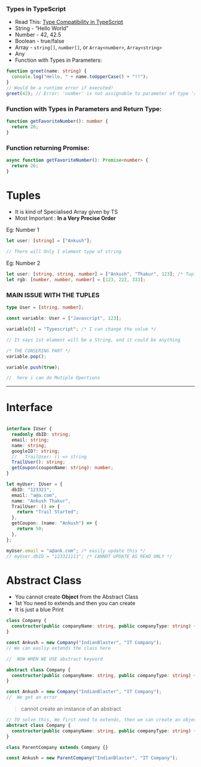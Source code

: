 ### Types in TypeScript

- Read This: [Type Compatibility in TypeScript](https://www.typescriptlang.org/docs/handbook/type-compatibility.html#any-unknown-object-void-undefined-null-and-never-assignability)
- String - “Hello World”
- Number - 42, 42.5
- Boolean - true/false
- Array - `string[]`, `number[]`, or `Array<number>`, `Array<string>`
- Any
- Function with Types in Parameters:

```typescript
function greet(name: string) {
  console.log("Hello, " + name.toUpperCase() + "!!");
}
// Would be a runtime error if executed!
greet(42); // Error: 'number' is not assignable to parameter of type 'string'.
```

### Function with Types in Parameters and Return Type:

```typescript
function getFavoriteNumber(): number {
  return 26;
}
```

### Function returning Promise:

```typescript
async function getFavoriteNumber(): Promise<number> {
  return 26;
}
```

# Tuples

- It is kind of Specialised Array given by TS
- Most Important : **In a Very Precise Order**

Eg: Number 1

```typescript
let user: [string] = ["Ankush"];

// There will Only 1 element type of string
```

Eg: Number 2

```typescript
let user: [string, string, number] = ["Ankush", "Thakur", 123]; /* Tuples*/
let rgb: [number, number, number] = [123, 222, 333];
```

### MAIN ISSUE WITH THE TUPLES

```typescript
type User = [string, number];

const variable: User = ["Javascript", 123];

variable[0] = "Typescript"; /* I can change the value */

// It says 1st element will be a String, and it could be anything

/* THE CONSERING PART */
variable.pop();

variable.push(true);

//  here i can do Mutiple Opertions
```

---

# Interface

```Typescript

interface IUser {
  readonly dbID: string;
  email: string;
  name: string;
  googleID?: string;
  //   TrailUser: () => string
  TrailUser(): string;
  getCoupon(couponName: string): number;
}

let myUser: IUser = {
  dbID: "123321",
  email: "a@a.com",
  name: "Ankush Thakur",
  TrailUser: () => {
    return "Trail Started";
  },
  getCoupon: (name: "Ankush") => {
    return 50;
  },
};

myUser.email = "a@ank.com"; /* easily update this */
// myUser.dbID = "123321111"; /* CANNOT UPDATE AS READ ONLY */


```

# Abstract Class

- You cannot create **Object** from the Abstract Class
- 1st You need to extends and then you can create
- It is just a blue Print

```typescript
class Company {
  constructor(public companyName: string, public companyType: string) {}
}

const Ankush = new Company("IndianBlaster", "IT Company");
// We can easliy extends the class here

//  NOW WHEN WE USE abstract keyword

abstract class Company {
  constructor(public companyName: string, public companyType: string) {}
}

const Ankush = new Company("IndianBlaster", "IT Company");
//  We get an error
```

> cannot create an instance of an abstract

```typescript
// TO solve this, We first need to extends, then we can create an object
abstract class Company {
  constructor(public companyName: string, public companyType: string) {}
}

class ParentCompany extends Company {}

const Ankush = new ParentCompany("IndianBlaster", "IT Company");
```

